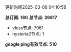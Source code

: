 更新时间2025-03-08 04:10:58

**总订阅: 160**
**总节点: 26817**
- vless节点: 7061
- hysteria2节点: 1

**google ping有效节点: 510**
